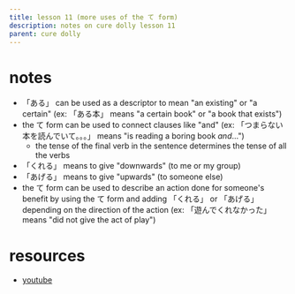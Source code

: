 ```yaml
---
title: lesson 11 (more uses of the て form)
description: notes on cure dolly lesson 11
parent: cure dolly
---
```

# notes
- 「ある」 can be used as a descriptor to mean "an existing" or "a certain" (ex: 「ある本」 means "a certain book" or "a book that exists")
- the て form can be used to connect clauses like "and" (ex: 「つまらない本を読んでいて。。。」 means "is reading a boring book *and*...")
	- the tense of the final verb in the sentence determines the tense of all the verbs
- 「くれる」 means to give "downwards" (to me or my group)
- 「あげる」 means to give "upwards" (to someone else)
- the て form can be used to describe an action done for someone's benefit by using the て form and adding 「くれる」 or 「あげる」 depending on the direction of the action (ex: 「遊んでくれなかった」 means "did not give the act of play")
# resources
- [youtube](https://www.youtube.com/watch?v=3X2ZCWazrDw)